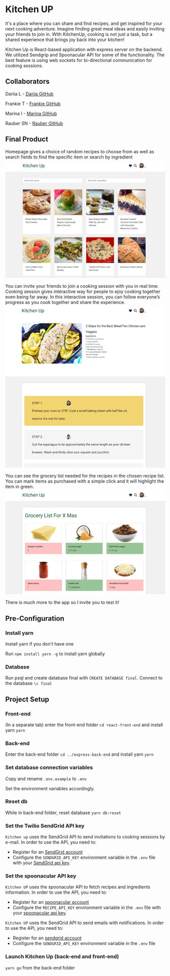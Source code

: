 # Kitchen UP

It's a place where you can share and find recipes, and get inspired for your next cooking adventure. Imagine finding great meal ideas and easily inviting your friends to join in. With KitchenUp, cooking is not just a task, but a shared experience that brings joy back into your kitchen!

Kitchen Up is React-based application with express server on the backend. We utilized Sendgrip and Spoonacular API for some of the functionality. The best feature is using web sockets for bi-directional communication for cooking sessions.

## Collaborators

Dariia L - [Dariia GitHub](https://github.com/DariiaLeliukh)

Frankie T - [Frankie GitHub](https://github.com/ftennisco)

Marina I - [Marina GitHub](https://github.com/marinaivanovadev)

Rauber SN - [Rauber GitHub](https://github.com/raubersn)

## Final Product
Homepage gives a choice of random recipes to choose from as well as search fields to find the specific item or search by ingredient
!["Homepage "](./screenshots/homepage.png)

You can invite your friends to join a cooking session with you in real time.
Cooking session gives interactive way for people to ejoy cooking together even being far away. In this interactive session, you can follow everyone’s progress as you cook together and share the experience.
!["Cooking Session"](./screenshots/cooking-session-single.png)

You can see the grocery list needed for the recipes in the chosen recipe list. You can mark items as purchased with a simple click and it will highlight the item in green.
!["Grocery List"](./screenshots/grocery-list.png)

There is much more to the app so I invite you to test it!

## Pre-Configuration

### Install yarn 
Install yarn if you don't have one

Run `npm install yarn -g` to install yarn globally

### Database

Run psql and create database final with `CREATE DATABASE final`. Connect to the database `\c final`

## Project Setup

### Front-end

(In a separate tab)
enter the front-end folder
`cd react-front-end`
and install yarn
`yarn`

### Back-end

Enter the back-end folder
`cd ../express-back-end`
and install yarn
`yarn`

### Set database connection variables

Copy and rename `.env.example` to `.env`

Set the environment variables accordingly.

### Reset db

While in back-end folder, reset database
`yarn db:reset`

### Set the Twilio SendGrid API key

`Kitchen up` uses the SendGrid API to send invitations to cooking sessions by e-mail. In order to use the API, you need to:

- Register for an [SendGrid account](https://signup.sendgrid.com/)
- Configure the `SENDGRID_API_KEY` environment variable in the `.env` file with your [SendGrid api key](https://app.sendgrid.com/guide/integrate/langs/nodejs).

### Set the spoonacular API key

`Kitchen UP` uses the spoonacular API to fetch recipes and ingredients information. In order to use the API, you need to:

- Register for an [spoonacular account](https://spoonacular.com/food-api/console)
- Configure the `RECIPE_API_KEY` environment variable in the `.env` file with your [spoonacular api key](https://spoonacular.com/food-api/console#Profile).

`Kitchen UP` uses the SendGrid API to send emails with notifications. In order to use the API, you need to:

- Register for an [sendgrid account](https://sendgrid.com/en-us/solutions/email-api)
- Configure the `SENDGRID_API_KEY` environment variable in the `.env` file 


### Launch Kitchen Up (back-end and front-end)

`yarn go` from the back-end folder
